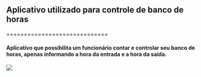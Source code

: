 ## Aplicativo utilizado para controle de banco de horas
=============================
#### Aplicativo que possibilita um funcionário contar e controlar seu banco de horas, apenas informando a hora da entrada e a hora da saída.



![](https://raw.github.com/samuelteixeiras/Controle-ponto/master/res/img/image-example.png)
                       
